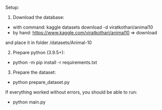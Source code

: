 Setup:

1. Download the database:

- with command: kaggle datasets download -d viratkothari/animal10
- by hand: https://www.kaggle.com/viratkothari/animal10 => download

and place it in folder /datasets/Animal-10

2. Prepare python (3.9.5+):

- python -m pip install -r requirements.txt

3. Prepare the dataset:

- python prepare_dataset.py

If everything worked without errors, you should be able to run:

- python main.py
